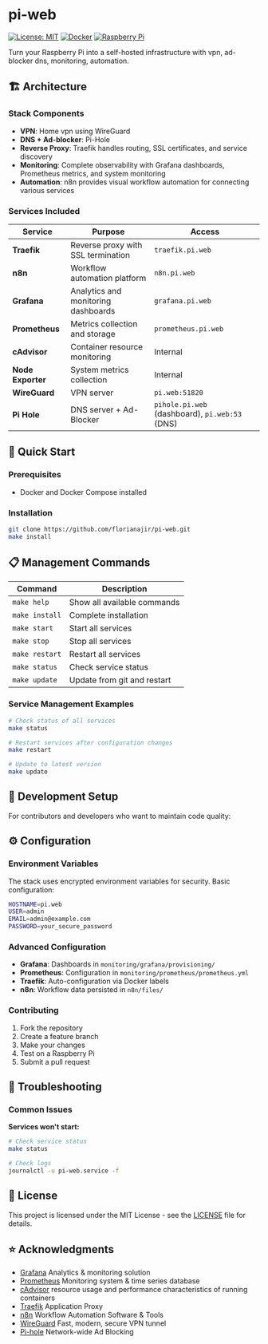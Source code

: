 # pi-web

[![License: MIT](https://img.shields.io/badge/License-MIT-yellow.svg)](https://opensource.org/licenses/MIT)
[![Docker](https://img.shields.io/badge/Docker-Compose-blue.svg)](https://docker.com/)
[![Raspberry Pi](https://img.shields.io/badge/Raspberry%20Pi-Compatible-red.svg)](https://www.raspberrypi.org/)

Turn your Raspberry Pi into a self-hosted infrastructure with vpn, ad-blocker dns, monitoring, automation.

## 🏗️ Architecture

### Stack Components

- **VPN**: Home vpn using WireGuard
- **DNS + Ad-blocker**: Pi-Hole
- **Reverse Proxy**: Traefik handles routing, SSL certificates, and service discovery
- **Monitoring**: Complete observability with Grafana dashboards, Prometheus metrics, and system monitoring
- **Automation**: n8n provides visual workflow automation for connecting various services

### Services Included

| Service | Purpose | Access |
|---------|---------|--------|
| **Traefik** | Reverse proxy with SSL termination | `traefik.pi.web` |
| **n8n** | Workflow automation platform | `n8n.pi.web` |
| **Grafana** | Analytics and monitoring dashboards | `grafana.pi.web` |
| **Prometheus** | Metrics collection and storage | `prometheus.pi.web` |
| **cAdvisor** | Container resource monitoring | Internal |
| **Node Exporter** | System metrics collection | Internal |
| **WireGuard** | VPN server | `pi.web:51820` |
| **Pi Hole** | DNS server + Ad-Blocker | `pihole.pi.web` (dashboard), `pi.web:53` (DNS) |

## 🚀 Quick Start

### Prerequisites

- Docker and Docker Compose installed

### Installation

```bash
git clone https://github.com/florianajir/pi-web.git
make install
```

## 📋 Management Commands

| Command | Description |
|---------|-------------|
| `make help` | Show all available commands |
| `make install` | Complete installation |
| `make start` | Start all services |
| `make stop` | Stop all services |
| `make restart` | Restart all services |
| `make status` | Check service status |
| `make update` | Update from git and restart |

### Service Management Examples

```bash
# Check status of all services
make status

# Restart services after configuration changes
make restart

# Update to latest version
make update
```

## 🧪 Development Setup

For contributors and developers who want to maintain code quality:

## ⚙️ Configuration

### Environment Variables

The stack uses encrypted environment variables for security. Basic configuration:

```bash
HOSTNAME=pi.web
USER=admin
EMAIL=admin@example.com
PASSWORD=your_secure_password
```

### Advanced Configuration

- **Grafana**: Dashboards in `monitoring/grafana/provisioning/`
- **Prometheus**: Configuration in `monitoring/prometheus/prometheus.yml`
- **Traefik**: Auto-configuration via Docker labels
- **n8n**: Workflow data persisted in `n8n/files/`

### Contributing

1. Fork the repository
2. Create a feature branch
3. Make your changes
4. Test on a Raspberry Pi
5. Submit a pull request

## 🐛 Troubleshooting

### Common Issues

**Services won't start:**

```bash
# Check service status
make status

# Check logs
journalctl -u pi-web.service -f
```

## 📄 License

This project is licensed under the MIT License - see the [LICENSE](LICENSE) file for details.

## ⭐ Acknowledgments

- [Grafana](https://grafana.com/) Analytics & monitoring solution
- [Prometheus](https://prometheus.io/) Monitoring system & time series database
- [cAdvisor](https://github.com/google/cadvisor) resource usage and performance characteristics of running containers
- [Traefik](https://traefik.io/) Application Proxy
- [n8n](https://n8n.io/) Workflow Automation Software & Tools
- [WireGuard](https://www.wireguard.com/) Fast, modern, secure VPN tunnel
- [Pi-hole](https://pi-hole.net/) Network-wide Ad Blocking
